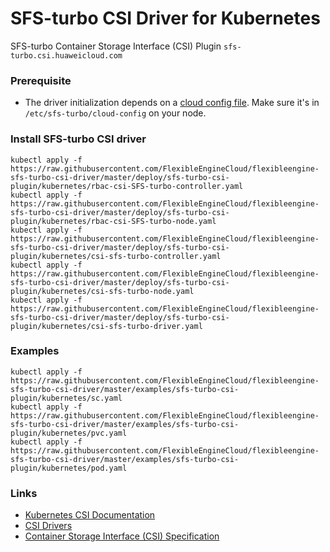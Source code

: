 # SFS-turbo CSI Driver for Kubernetes
SFS-turbo Container Storage Interface (CSI) Plugin `sfs-turbo.csi.huaweicloud.com`

### Prerequisite
 - The driver initialization depends on a [cloud config file](./deploy/cloud-config). Make sure it's in `/etc/sfs-turbo/cloud-config` on your node.

### Install SFS-turbo CSI driver

```
kubectl apply -f https://raw.githubusercontent.com/FlexibleEngineCloud/flexibleengine-sfs-turbo-csi-driver/master/deploy/sfs-turbo-csi-plugin/kubernetes/rbac-csi-SFS-turbo-controller.yaml
kubectl apply -f https://raw.githubusercontent.com/FlexibleEngineCloud/flexibleengine-sfs-turbo-csi-driver/master/deploy/sfs-turbo-csi-plugin/kubernetes/rbac-csi-SFS-turbo-node.yaml
kubectl apply -f https://raw.githubusercontent.com/FlexibleEngineCloud/flexibleengine-sfs-turbo-csi-driver/master/deploy/sfs-turbo-csi-plugin/kubernetes/csi-sfs-turbo-controller.yaml
kubectl apply -f https://raw.githubusercontent.com/FlexibleEngineCloud/flexibleengine-sfs-turbo-csi-driver/master/deploy/sfs-turbo-csi-plugin/kubernetes/csi-sfs-turbo-node.yaml
kubectl apply -f https://raw.githubusercontent.com/FlexibleEngineCloud/flexibleengine-sfs-turbo-csi-driver/master/deploy/sfs-turbo-csi-plugin/kubernetes/csi-sfs-turbo-driver.yaml
```

### Examples

```
kubectl apply -f https://raw.githubusercontent.com/FlexibleEngineCloud/flexibleengine-sfs-turbo-csi-driver/master/examples/sfs-turbo-csi-plugin/kubernetes/sc.yaml
kubectl apply -f https://raw.githubusercontent.com/FlexibleEngineCloud/flexibleengine-sfs-turbo-csi-driver/master/examples/sfs-turbo-csi-plugin/kubernetes/pvc.yaml
kubectl apply -f https://raw.githubusercontent.com/FlexibleEngineCloud/flexibleengine-sfs-turbo-csi-driver/master/examples/sfs-turbo-csi-plugin/kubernetes/pod.yaml
```

### Links
 - [Kubernetes CSI Documentation](https://kubernetes-csi.github.io/docs/Home.html)
 - [CSI Drivers](https://github.com/kubernetes-csi/drivers)
 - [Container Storage Interface (CSI) Specification](https://github.com/container-storage-interface/spec)

